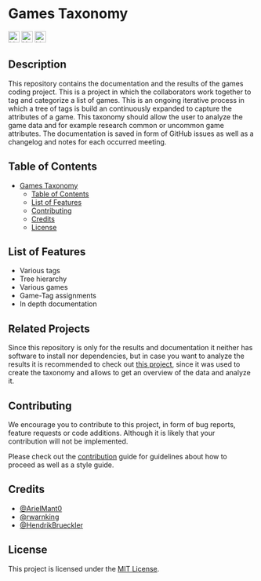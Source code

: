 # Games Taxonomy

[<img alt="Linting status of main" src="https://img.shields.io/github/actions/workflow/status/ArielMant0/games-taxonomy/linter.yml?label=Linter&style=for-the-badge" height="23">](https://github.com/marketplace/actions/super-linter)
[<img alt="Version" src="https://img.shields.io/github/v/release/ArielMant0/games-taxonomy?style=for-the-badge" height="23">](https://github.com/ArielMant0/games-taxonomy/releases/latest)
[<img alt="Licence" src="https://img.shields.io/github/license/ArielMant0/games-taxonomy?style=for-the-badge" height="23">](https://github.com/ArielMant0/games-taxonomy/blob/main/LICENSE)

## Description

This repository contains the documentation and the results of the games coding project.
This is a project in which the collaborators work together to tag and categorize a list of games.
This is an ongoing iterative process in which a tree of tags is build an continuously expanded to capture the attributes of a game.
This taxonomy should allow the user to analyze the game data and for example research common or uncommon game attributes.
The documentation is saved in form of GitHub issues as well as a changelog and notes for each occurred meeting.

## Table of Contents

- [Games Taxonomy](#games-taxonomy)
  - [Table of Contents](#table-of-contents)
  - [List of Features](#list-of-features)
  - [Contributing](#contributing)
  - [Credits](#credits)
  - [License](#license)

## List of Features

- Various tags
- Tree hierarchy
- Various games
- Game-Tag assignments
- In depth documentation

## Related Projects

Since this repository is only for the results and documentation it neither has software to install nor dependencies, but in case you want to analyze the results it is recommended to check out [this project](https://github.com/ArielMant0/collacode), since it was used to create the taxonomy and allows to get an overview of the data and analyze it.

## Contributing

We encourage you to contribute to this project, in form of bug reports, feature requests
or code additions. Although it is likely that your contribution will not be implemented.

Please check out the [contribution](docs/CONTRIBUTING.md) guide for guidelines about how to proceed
as well as a style guide.

## Credits

- [@ArielMant0](https://github.com/ArielMant0)
- [@rwarnking](https://github.com/rwarnking)
- [@HendrikBrueckler](https://github.com/HendrikBrueckler)

## License

This project is licensed under the [MIT License](LICENSE).
